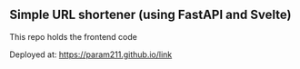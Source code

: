## Simple URL shortener (using FastAPI and Svelte)
This repo holds the frontend code

Deployed at: https://param211.github.io/link